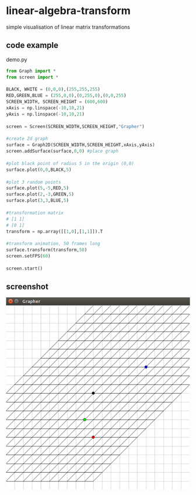 # linear-algebra-transform
simple visualisation of linear matrix transformations

## code example
demo.py
```python
from Graph import *
from screen import *

BLACK, WHITE = (0,0,0),(255,255,255)
RED,GREEN,BLUE = (255,0,0),(0,255,0),(0,0,255)
SCREEN_WIDTH, SCREEN_HEIGHT = (600,600)
xAxis = np.linspace(-10,10,21)
yAxis = np.linspace(-10,10,21)

screen = Screen(SCREEN_WIDTH,SCREEN_HEIGHT,"Grapher")

#create 2d graph
surface = Graph2D(SCREEN_WIDTH,SCREEN_HEIGHT,xAxis,yAxis)
screen.addSurface(surface,0,0) #place graph

#plot black point of radius 5 in the origin (0,0)
surface.plot(0,0,BLACK,5)

#plot 3 random points
surface.plot(5,-5,RED,5)
surface.plot(2,-3,GREEN,5)
surface.plot(3,3,BLUE,5)

#transformation matrix
# [1 1]
# [0 1]
transform = np.array([[1,0],[1,1]]).T

#transform animation, 50 frames long
surface.transform(transform,50)
screen.setFPS(60)

screen.start()
```
## screenshot
![screenshot](screenshot.png)
